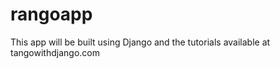 rangoapp
========

This app will be built using Django and the tutorials available at tangowithdjango.com
